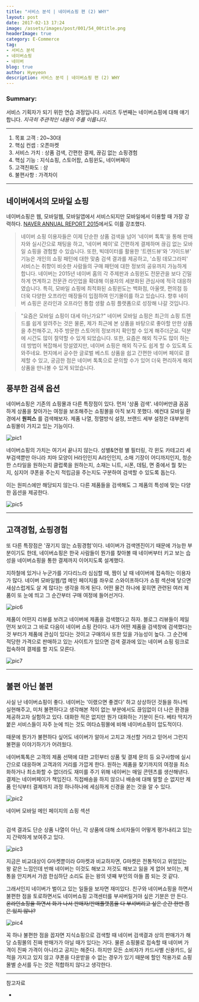 ```yaml
---
title: "서비스 분석 | 네이버쇼핑 편 (2) WHY"
layout: post
date: 2017-02-13 17:24
image: /assets/images/post/001/54_00title.png
headerImage: true
category: E-Commerce
tag:
- 서비스 분석
- 네이버쇼핑
- 네이버
blog: true
author: Hyeyeon
description: 서비스 분석 | 네이버쇼핑 편 (2) WHY
---
```


### Summary:

서비스 기획자가 되기 위한 연습 과정입니다. 시리즈 두번째는 네이버쇼핑에 대해 얘기합니다.
*지극히 주관적인 내용이 주를 이룹니다.*

---

1. 목표 고객 : 20~30대
2. 핵심 컨셉 : 오픈마켓
3. 서비스 가치 : 상품 검색, 간편한 결제, 끊김 없는 쇼핑경험
4. 핵심 기능 : 지식쇼핑, 스토어팜, 쇼핑윈도, 네이버페이
5. 고객친화도 : 상
6. 불편사항 : 가격차이

---

## 네이버에서의 모바일 쇼핑

네이버쇼핑은 웹, 모바일웹, 모바일앱에서 서비스되지만 모바일에서 이용할 때 가장 강력하다. [NAVER ANNUAL REPORT 2015](https://www.navercorp.com/ko/ir/annualReport.nhn)에서도 이를 강조했다.

> 네이버 쇼핑 이용자들은 이제 단순한 상품 검색을 넘어 '네이버 톡톡'을 통해 판매자와 실시간으로 채팅을 하고, '네이버 페이'로 간편하게 결제하며 끊김 없는 모바일 쇼핑을 경험할 수 있습니다. 또한, 빅데이터를 활용한 '트렌드뷰'와 '가이드뷰' 기능은 개인의 쇼핑 패턴에 대한 맞춤 검색 결과를 제공하고, '쇼핑 데모그라피' 서비스는 취향이 비슷한 사람들의 구매 패턴에 대한 정보의 공유까지 가능하게 합니다. 네이버는 2015년 네이버 홈의 각 주제판과 쇼핑윈도 전문관을 보다 긴밀하게 연계하고 전문관 라인업을 확대해 이용자의 세분화된 관심사에 적극 대응하였습니다. 특히, 모바일 쇼핑에 최적화된 쇼핑윈도는 백화점, 아울렛, 편의점 등 더욱 다양한 오프라인 매장들이 입점하여 인기몰이를 하고 있습니다. 향후 네이버 쇼핑은 온라인과 오프라인 통합 생활 쇼핑 플랫폼으로 성장해 나갈 것입니다.

> "요즘은 모바일 쇼핑이 대세 아닌가요?" 네이버 모바일 쇼핑은 최근의 쇼핑 트렌드를 쉽게 알려주는 것은 물론, 제가 최근에 본 상품을 바탕으로 좋아할 만한 상품을 추천해주고, 자주 방문한 스토어의 정보까지 확인할 수 있게 해주더군요. 덕분에 시간도 많이 절약할 수 있게 되었습니다. 또한, 요즘은 해외 직구도 많이 하는데 방법이 복잡해서 망설였지만, 네이버 쇼핑은 해외 직구도 쉽게 할 수 있도록 도와주네요. 현지에서 공수한 글로벌 베스트 상품을 쉽고 간편한 네이버 페이로 결제할 수 있고, 궁금한 점은 네이버 톡톡으로 문의할 수가 있어 더욱 편리하게 해외 상품을 만나볼 수 있게 되었습니다.

## 풍부한 검색 옵션

네이버쇼핑은 기존의 쇼핑몰과 다른 특장점이 있다. 먼저 '상품 검색'. 네이버만큼 꼼꼼하게 상품을 찾아가는 여정을 보조해주는 쇼핑몰을 아직 보지 못했다. 예컨대 모바일 환경에서  **원피스** 를 검색해보자. 제품 나열, 정렬방식 설정, 브랜드 세부 설정은 대부분의 쇼핑몰이 가지고 있는 기능이다.

![pic1](/assets/images/post/001/59_01.png)

네이버쇼핑의 가치는 여기서 끝나지 않는다. 성별&연령 별 필터링, 각 윈도 카테고리 세부검색뿐만 아니라 치마 모양이 H라인인지 A라인인지, 소매 기장이 어디까지인지, 청순한 스타일을 원하는지 클럽룩을 원하는지, 소재는 니트, 시폰, 데팀, 면 중에서 뭘 찾는지, 심지어 쿠폰을 주는지 적립금을 주는지도 구분하여 검색할 수 있도록 돕는다.

이는 원피스에만 해당되지 않는다. 다른 제품들을 검색해도 그 제품의 특성에 맞는 다양한 옵션을 제공한다.

![pic5](/assets/images/post/001/59_05.png)

---

## 고객경험, 쇼핑경험

또 다른 특장점은 '끊기지 않는 쇼핑경험'이다. 네이버가 검색엔진이기 때문에 가능한 부분이기도 한데, 네이버쇼핑은 한국 사람들이 뭔가를 찾아볼 때 네이버부터 키고 보는 습성을 네이버쇼핑을 통한 결제까지 이어지도록 설계했다.

지하철에 있거나 누군가를 기다리느라 심심할 때, 짬이 날 때 네이버에 접속하는 이용자가 많다. 네이버 모바일웹/앱 메인 페이지를 좌우로 스와이프하다가 쇼핑 섹션에 닿으면 새삼스럽게도 살 게 많다는 생각을 하게 된다. 어떤 물건 하나에 꽂히면 관련된 여러 제품이 또 눈에 띄고 그 순간부터 구매 여정에 들어선거다.

![pic6](/assets/images/post/001/59_06.png)

제품이 어떤지 리뷰를 보려고 네이버에 제품을 검색했다고 하자. 블로그 리뷰들이 제일 먼저 보이고 그 바로 다음이 네이버 쇼핑 칸이다. 내가 어떤 제품을 검색창에 검색했다는 것 부터가 제품에 관심이 있다는 것이고 구매의사 또한 있을 가능성이 높다. 그 순간에 적당한 가격으로 판매하고 있는 사이트가 있으면 검색 결과에 있는 네이버 쇼핑 링크로 접속하여 결제를 할 지도 모른다.

![pic7](/assets/images/post/001/59_07.png)

---

## 불편 아닌 불편

사실 난 네이버쇼핑이 좋다. 네이버는 '이랬으면 좋겠다' 하고 상상하던 것들을 하나씩 실현해주고, 미처 불편하다고 생각해본 적이 없는 부분에서도 끊임없이 더 나은 환경을 제공하고자 실험하고 있다. 대화한 적은 없지만 뭔가 대화하는 기분이 든다. 베타 딱지가 붙은 서비스들이 자주 눈에 띄는 것도 여타쇼핑몰에 비해 네이버쇼핑이 압도적이다.

때문에 뭔가가 불편하다 싶어도 네이버가 알아서 고치고 개선할 거라고 믿어서 그런지 불편을 이야기하기가 어려웠다.

네이버톡톡은 고객의 제품 선택에 대한 고민부터 상품 및 결제 문의 등 요구사항에 실시간으로 대응하며 고객과의 거리를 가깝게 한다. 원하는 제품을 찾기까지의 여정을 최소화하거나 최소화할 수 없더라도 재미를 주기 위해 네이버는 매일 콘텐츠를 생산해낸다. 결제는 네이버페이가 책임진다. 직접배송을 하지 않으니 배송에 대해 말할 순 없지만 제품 인식부터 결제까지 과정 하나하나에 세심하게 신경을 쏟는 것을 알 수 있다.

![pic2](/assets/images/post/001/59_02.png)
<figcaption class='caption'>네이버 모바일 메인 페이지의 쇼핑 섹션</figcaption>

<br>

검색 결과도 단순 상품 나열이 아닌, 각 상품에 대해 소비자들이 어떻게 평가내리고 있는지 간략하게 보여주고 있다.

![pic3](/assets/images/post/001/59_03.png)

지금은 비교대상이 G마켓뿐이라 G마켓과 비교하자면, G마켓은 전통적이고 위엄있는 왕 같은 느낌인데 반해 네이버는 이것도 해보고 저것도 해보고 잃을 게 없어 보이는, 체통을 안지켜서 가끔 한심하단 소리도 듣는 왕의 넷째 부인의 아들 쯤 되는 것 같다.

그래서인지 네이버가 벌이고 있는 일들을 보자면 재미있다. 친구와 네이버쇼핑을 하면서 불편한 점을 토로하면서도 네이버쇼핑 고객센터를 부셔버릴거야 싶은 기분은 안 든다. ~~온라인쇼핑을 하면서 화가 나서 판매자/판매플랫폼을 다 부셔버리고 싶은 순간 한번 쯤은 있지 않나?~~

![pic4](/assets/images/post/001/59_04.png)

꼭 하나 불편한 점을 꼽자면 지식쇼핑으로 검색할 때 네이버 검색결과 상의 판매가가 해당 쇼핑몰의 진짜 판매가가 아닐 때가 있다는 거다. 물론 쇼핑몰로 접속할 때 네이버 가격이 진짜 가격이 아니라고 공지는 해준다. 하지만 모든 소비자가 카드사별 신용카드, 실적을 가지고 있지 않고 쿠폰을 다운받을 수 없는 경우가 있기 때문에 할인 적용가로 쇼핑몰별 순서를 두는 것은 적합하지 않다고 생각한다.

---

참고자료
* [](http://www.zdnet.co.kr/news/news_view.asp?artice_id=20170206130104)
